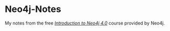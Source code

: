 # Neo4j-Notes
My notes from the free [*Introduction to Neo4j 4.0*](https://neo4j.com/graphacademy/online-training/introduction-to-neo4j-40/) course provided by Neo4j.
